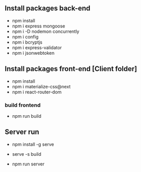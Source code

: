 ## Install packages back-end
- npm install
- npm i express mongoose
- npm i -D nodemon concurrently
- npm i config
- npm i bcryptjs
- npm i express-validator
- npm i jsonwebtoken
## Install packages front-end [Client folder]
- npm install
- npm i materialize-css@next
- npm i react-router-dom
### build frontend
- npm run build
## Server run 
- npm install -g serve
- serve -s build

- npm run server
